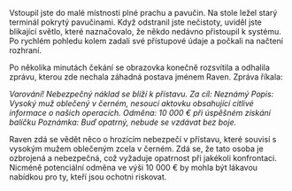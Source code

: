 Vstoupil jste do malé místnosti plné prachu a pavučin. Na stole ležel starý terminál pokrytý pavučinami. Když odstranil jste nečistoty, uviděl jste blikající světlo, které naznačovalo, že někdo nedávno přistoupil k systému. Po rychlém pohledu kolem zadali své přístupové údaje a počkali na načtení rozhraní.

Po několika minutách čekání se obrazovka konečně rozsvítila a odhalila zprávu, kterou zde nechala záhadná postava jménem Raven. Zpráva říkala:

_Varování! Nebezpečný náklad se blíží k přístavu._
_Za cíl: Neznámý_
_Popis: Vysoký muž oblečený v černém, nesoucí aktovku obsahující citlivé informace o našich operacích._
_Odměna: 10 000 € při úspěšném získání balíčku_
_Poznámka: Buď opatrný, nebude se vzdávat bez boje._

Raven zdá se vědět něco o hrozícím nebezpečí v přístavu, které souvisí s vysokým mužem oblečeným zcela v černém. Zdá se, že tato osoba je ozbrojená a nebezpečná, což vyžaduje opatrnost při jakékoli konfrontaci. Nicméně potenciální odměna ve výši 10 000 € by mohla být lákavou nabídkou pro ty, kteří jsou ochotni riskovat.
